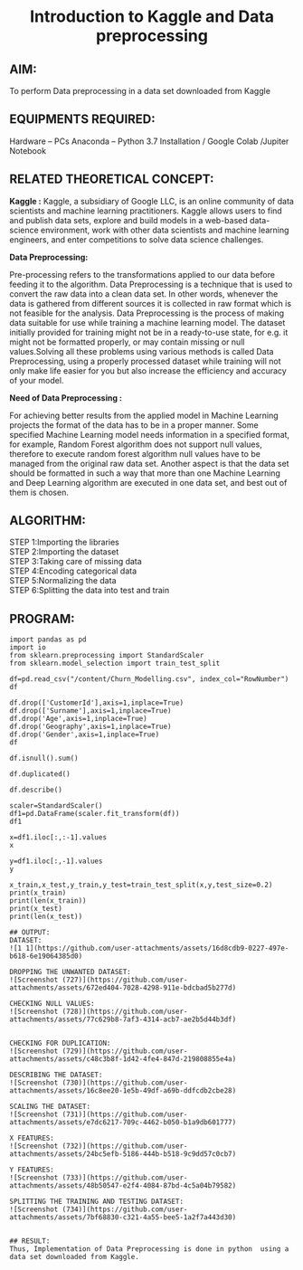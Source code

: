
<H1 ALIGN =CENTER> Introduction to Kaggle and Data preprocessing</H1>

## AIM:

To perform Data preprocessing in a data set downloaded from Kaggle

## EQUIPMENTS REQUIRED:
Hardware – PCs
Anaconda – Python 3.7 Installation / Google Colab /Jupiter Notebook

## RELATED THEORETICAL CONCEPT:

**Kaggle :**
Kaggle, a subsidiary of Google LLC, is an online community of data scientists and machine learning practitioners. Kaggle allows users to find and publish data sets, explore and build models in a web-based data-science environment, work with other data scientists and machine learning engineers, and enter competitions to solve data science challenges.

**Data Preprocessing:**

Pre-processing refers to the transformations applied to our data before feeding it to the algorithm. Data Preprocessing is a technique that is used to convert the raw data into a clean data set. In other words, whenever the data is gathered from different sources it is collected in raw format which is not feasible for the analysis.
Data Preprocessing is the process of making data suitable for use while training a machine learning model. The dataset initially provided for training might not be in a ready-to-use state, for e.g. it might not be formatted properly, or may contain missing or null values.Solving all these problems using various methods is called Data Preprocessing, using a properly processed dataset while training will not only make life easier for you but also increase the efficiency and accuracy of your model.

**Need of Data Preprocessing :**

For achieving better results from the applied model in Machine Learning projects the format of the data has to be in a proper manner. Some specified Machine Learning model needs information in a specified format, for example, Random Forest algorithm does not support null values, therefore to execute random forest algorithm null values have to be managed from the original raw data set.
Another aspect is that the data set should be formatted in such a way that more than one Machine Learning and Deep Learning algorithm are executed in one data set, and best out of them is chosen.


## ALGORITHM:
STEP 1:Importing the libraries<BR>
STEP 2:Importing the dataset<BR>
STEP 3:Taking care of missing data<BR>
STEP 4:Encoding categorical data<BR>
STEP 5:Normalizing the data<BR>
STEP 6:Splitting the data into test and train<BR>

##  PROGRAM:
```
import pandas as pd
import io
from sklearn.preprocessing import StandardScaler
from sklearn.model_selection import train_test_split

df=pd.read_csv("/content/Churn_Modelling.csv", index_col="RowNumber")
df

df.drop(['CustomerId'],axis=1,inplace=True)
df.drop(['Surname'],axis=1,inplace=True)
df.drop('Age',axis=1,inplace=True)
df.drop('Geography',axis=1,inplace=True)
df.drop('Gender',axis=1,inplace=True)
df

df.isnull().sum()

df.duplicated()

df.describe()

scaler=StandardScaler()
df1=pd.DataFrame(scaler.fit_transform(df))
df1

x=df1.iloc[:,:-1].values
x

y=df1.iloc[:,-1].values
y

x_train,x_test,y_train,y_test=train_test_split(x,y,test_size=0.2)
print(x_train)
print(len(x_train))
print(x_test)
print(len(x_test))

## OUTPUT:
DATASET:
![1 1](https://github.com/user-attachments/assets/16d8cdb9-0227-497e-b618-6e19064385d0)

DROPPING THE UNWANTED DATASET:
![Screenshot (727)](https://github.com/user-attachments/assets/672ed404-7028-4298-911e-bdcbad5b277d)

CHECKING NULL VALUES:
![Screenshot (728)](https://github.com/user-attachments/assets/77c629b8-7af3-4314-acb7-ae2b5d44b3df)


CHECKING FOR DUPLICATION:
![Screenshot (729)](https://github.com/user-attachments/assets/c48c3b8f-1d42-4fe4-847d-219808855e4a)

DESCRIBING THE DATASET:
![Screenshot (730)](https://github.com/user-attachments/assets/16c8ee20-1e5b-49df-a69b-ddfcdb2cbe28)

SCALING THE DATASET:
![Screenshot (731)](https://github.com/user-attachments/assets/e7dc6217-709c-4462-b050-b1a9db601777)

X FEATURES:
![Screenshot (732)](https://github.com/user-attachments/assets/24bc5efb-5186-444b-b518-9c9dd57c0cb7)

Y FEATURES:
![Screenshot (733)](https://github.com/user-attachments/assets/48b50547-e2f4-4084-87bd-4c5a04b79582)

SPLITTING THE TRAINING AND TESTING DATASET:
![Screenshot (734)](https://github.com/user-attachments/assets/7bf68830-c321-4a55-bee5-1a2f7a443d30)


## RESULT:
Thus, Implementation of Data Preprocessing is done in python  using a data set downloaded from Kaggle.


